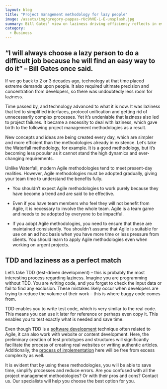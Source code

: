 ```yaml
---
layout: blog
title: "Project management methodology for lazy people"
image: /assets/img/gregory-pappas-rUc9hVE-L-E-unsplash.jpg
summary: Bill Gates' view on laziness driving efficiency reflects in evolving technology and project management. Over decades, simplification, like Agile over Waterfall, emerged from this mindset. TDD exemplifies how 'lazy' approaches in software development can lead to streamlined, error-reducing practices, applicable across various fields.
category:
  - Business 
---
```


## “I will always choose a lazy person to do a difficult job because he will find an easy way to do it” – Bill Gates once said.

If we go back to 2 or 3 decades ago, technology at that time placed extreme demands upon people. It also required ultimate precision and concentration from developers, so there was undoubtedly less room for laziness.

Time passed by, and technology advanced to what it is now. It was laziness that led to simplified interfaces, protocol unification and getting rid of unnecessarily complex processes. Yet it’s undeniable that laziness also led to project failures. It became a necessity to deal with laziness, which gave birth to the following project management methodologies as a result.

New concepts and ideas are being created every day, which are simpler and more efficient than the methodologies already in existence. Let’s take the Waterfall methodology, for example. It is a good methodology, but it’s becoming less popular as it cannot stand the high dynamics and ever-changing requirements.

Unlike Waterfall, modern Agile methodologies tend to meet present-day realities. However, Agile methodologies must be adopted gradually, giving your team time to understand the benefits fully.

- You shouldn’t expect Agile methodologies to work purely because they have become a trend and are said to be effective.

- Even if you have team members who feel they will not benefit from Agile, it is necessary to involve the whole team. Agile is a team game and needs to be adopted by everyone to be impactful.

- If you adopt Agile methodologies, you need to ensure that these are maintained consistently. You shouldn’t assume that Agile is suitable for use on an ad hoc basis when you have more time or less pressure from clients. You should learn to apply Agile methodologies even when working on urgent projects.


## TDD and laziness as a perfect match

Let’s take TDD (test-driven development) – this is probably the most interesting process regarding laziness. Imagine you are programming without TDD. You are writing code, and you forget to check the input data or fail to find any exclusion. These mistakes likely occur when developers are trying to reduce the volume of their work – this is where buggy code comes from.

TDD enables you to write test code, which is very similar to the real code. This means you can use it later for reference or perhaps even copy it. This enables you to test exactly what is needed and save time.

Even though TDD is a [software development](https://headchannel.co.uk/) technique often related to Agile, it can also work with website or content development. Here, the preliminary creation of test prototypes and structures will significantly facilitate the process of creating real websites or writing authentic articles. Additionally, the [process of implementation](https://headchannel.co.uk/systems-integration/) here will be free from excess complexity as well.

It is evident that by using these methodologies, you will be able to save time, simplify processes and reduce errors. Are you confused with all the project management methodologies? Or with their pros and cons? Contact us. Our specialists will help you choose the best option for you.
